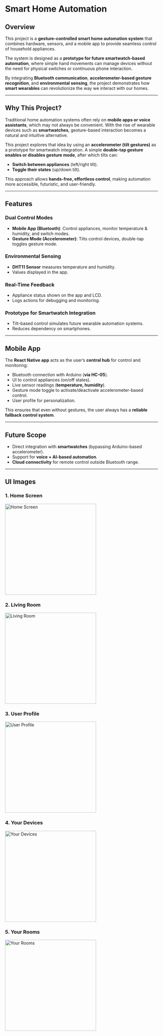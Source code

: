 # Smart Home Automation

## Overview
This project is a **gesture-controlled smart home automation system** that combines hardware, sensors, and a mobile app to provide seamless control of household appliances.  

The system is designed as a **prototype for future smartwatch-based automation**, where simple hand movements can manage devices without the need for physical switches or continuous phone interaction.  

By integrating **Bluetooth communication**, **accelerometer-based gesture recognition**, and **environmental sensing**, the project demonstrates how **smart wearables** can revolutionize the way we interact with our homes.

---

## Why This Project?
Traditional home automation systems often rely on **mobile apps or voice assistants**, which may not always be convenient. With the rise of wearable devices such as **smartwatches**, gesture-based interaction becomes a natural and intuitive alternative.  

This project explores that idea by using an **accelerometer (tilt gestures)** as a prototype for smartwatch integration. A simple **double-tap gesture enables or disables gesture mode**, after which tilts can:

- **Switch between appliances** (left/right tilt).  
- **Toggle their states** (up/down tilt).  

This approach allows **hands-free, effortless control**, making automation more accessible, futuristic, and user-friendly.

---

## Features

###  Dual Control Modes
- **Mobile App (Bluetooth)**: Control appliances, monitor temperature & humidity, and switch modes.  
- **Gesture Mode (Accelerometer)**: Tilts control devices, double-tap toggles gesture mode.  

###  Environmental Sensing
- **DHT11 Sensor** measures temperature and humidity.  
- Values displayed in the app.  

###  Real-Time Feedback
- Appliance status shown on the app and LCD.  
- Logs actions for debugging and monitoring.  

###  Prototype for Smartwatch Integration
- Tilt-based control simulates future wearable automation systems.  
- Reduces dependency on smartphones.  

---

## Mobile App
The **React Native app** acts as the user’s **central hub** for control and monitoring:

- Bluetooth connection with Arduino (**via HC-05**).  
- UI to control appliances (on/off states).  
- Live sensor readings (**temperature, humidity**).  
- Gesture mode toggle to activate/deactivate accelerometer-based control.  
- User profile for personalization.  

This ensures that even without gestures, the user always has a **reliable fallback control system**.

---

## Future Scope
- Direct integration with **smartwatches** (bypassing Arduino-based accelerometer).  
- Support for **voice + AI-based automation**.  
- **Cloud connectivity** for remote control outside Bluetooth range.  

---

##  UI Images

### 1. **Home Screen**
<img src="./UI/home_screen.jpg" alt="Home Screen" width="300"/>

### 2. **Living Room**
<img src="./UI/living_room.jpg" alt="Living Room" width="300"/>

### 3. **User Profile**
<img src="./UI/user_profile.jpg" alt="User Profile" width="300"/>

### 4. **Your Devices**
<img src="./UI/your_devices.jpg" alt="Your Devices" width="300"/>

### 5. **Your Rooms**
<img src="./UI/your_rooms.jpg" alt="Your Rooms" width="300"/>
